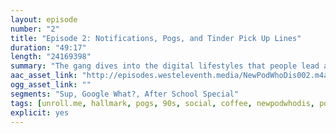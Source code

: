 ```yaml
---
layout: episode
number: "2"
title: "Episode 2: Notifications, Pogs, and Tinder Pick Up Lines"
duration: "49:17"
length: "24169398"
summary: "The gang dives into the digital lifestyles that people lead and asks the important questions, like 'are you really too lazy to clear your notifications?!', 'how do you navigate online dating?', and 'what is up with all these national holidays?!'"
aac_asset_link: "http://episodes.westeleventh.media/NewPodWhoDis002.m4a"
ogg_asset_link: ""
segments: "Sup, Google What?, After School Special"
tags: [unroll.me, hallmark, pogs, 90s, social, coffee, newpodwhodis, pokemon, tinder]
explicit: yes
---
```

